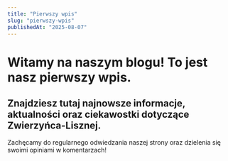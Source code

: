```yaml
---
title: "Pierwszy wpis"
slug: "pierwszy-wpis"
publishedAt: "2025-08-07"
---
```

# Witamy na naszym blogu! To jest nasz pierwszy wpis.

## Znajdziesz tutaj najnowsze informacje, aktualności oraz ciekawostki dotyczące Zwierzyńca-Lisznej.

Zachęcamy do regularnego odwiedzania naszej strony oraz dzielenia się swoimi opiniami w komentarzach!
